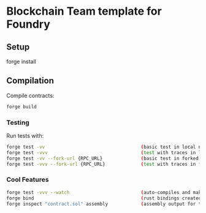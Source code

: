 # Blockchain Team template for Foundry


## Setup

forge install

## Compilation

Compile contracts:
```sh
forge build
```

### Testing

Run tests with:
```sh
forge test -vv                                   (basic test in local network)
forge test -vvv                                  (test with traces in local network)
forge test -vv --fork-url {RPC_URL}              (basic test in forked network)
forge test -vvv --fork-url {RPC_URL}             (test with traces in forked network)
```

### Cool Features

```sh
forge test -vvv --watch                          (auto-compiles and makes a generic screen to watch execution with traces)
forge bind                                       (rust bindings created in the project)
forge inspect "contract.sol" assembly            (assembly output for the contract)
```
